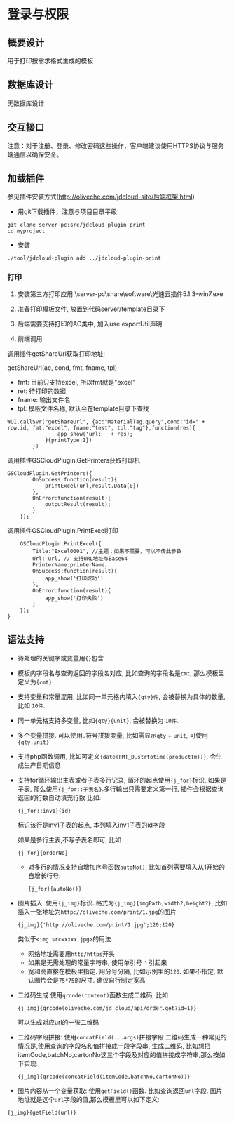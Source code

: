 # 登录与权限

## 概要设计

用于打印按需求格式生成的模板

## 数据库设计

无数据库设计

## 交互接口

注意：对于注册、登录、修改密码这些操作，客户端建议使用HTTPS协议与服务端通信以确保安全。

## 加载插件
参见插件安装方式(http://oliveche.com/jdcloud-site/后端框架.html)

+ 用git下载插件，注意与项目目录平级
```
git clone server-pc:src/jdcloud-plugin-print
cd myproject
```

+ 安装
```
./tool/jdcloud-plugin add ../jdcloud-plugin-print
```

### 打印

1. 安装第三方打印应用
	\\server-pc\share\software\光速云插件5.1.3-win7.exe

2. 准备打印模板文件, 放置到代码server/template目录下

3. 后端需要支持打印的AC类中, 加入use exportUtil声明

4. 前端调用

调用插件getShareUrl获取打印地址:

getShareUrl(ac, cond, fmt, fname, tpl)

- fmt: 目前只支持excel, 所以fmt就是"excel" 
- ret: 待打印的数据
- fname: 输出文件名
- tpl: 模板文件名称, 默认会在template目录下查找

```
WUI.callSvr("getShareUrl", {ac:"MaterialTag.query",cond:"id=" + row.id, fmt:"excel", fname:"test", tpl:"tag"},function(res){
				app_show('url: ' + res);
			}{printType:1})
		})
```

调用插件GSCloudPlugin.GetPrinters获取打印机
```
GSCloudPlugin.GetPrinters({
		OnSuccess:function(result){
			printExcel(url,result.Data[0])
		},
		OnError:function(result){
			outputResult(result);
		}
	});
```

调用插件GSCloudPlugin.PrintExcel打印
```
	GSCloudPlugin.PrintExcel({
		Title:"Excel0001", //主题；如果不需要，可以不传此参数
		Url: url, // 支持URL地址与Base64
		PrinterName:printerName,
		OnSuccess:function(result){
			app_show('打印成功')
		},
		OnError:function(result){
			app_show('打印失败')
		}
	});
}
```

## 语法支持
+ 待处理的关键字或变量用`{}`包含

+ 模板内字段名与查询返回的字段名对应, 比如查询的字段名是`cmt`, 那么模板里定义为`{cmt}`

+ 支持变量和常量混用, 比如同一单元格内填入`{qty}件`, 会被替换为具体的数量, 比如 `10件`.

+ 同一单元格支持多变量, 比如`{qty}{unit}`, 会被替换为 `10件`.

+ 多个变量拼接. 可以使用`.`符号拼接变量, 比如需显示`qty` + `unit`, 可使用 `{qty.unit}` 

+ 支持php函数调用, 比如可定义`{date(FMT_D,strtotime(productTm))}`, 会生成生产日期信息

+ 支持for循环输出主表或者子表多行记录, 循环的起点使用`{j_for}`标识, 如果是子表, 那么使用`{j_for::子表名}`.多行输出只需要定义第一行, 插件会根据查询返回的行数自动填充行数
比如:	
	```
	{j_for::inv1}{id}
	```
	标识该行是inv1子表的起点, 本列填入inv1子表的id字段

	如果是多行主表,不写子表名即可, 比如
	```
	{j_for}{orderNo}
	```
	+ 对多行的情况支持自增加序号函数`autoNo()`, 比如首列需要填入从1开始的自增长行号:

		```
		{j_for}{autoNo()}
		```

+ 图片插入. 使用`{j_img}`标识. 格式为`{j_img}{imgPath;width?;height?}`, 比如插入一张地址为`http://oliveche.com/print/1.jpg`的图片
	```
	{j_img}{'http://oliveche.com/print/1.jpg';120;120}
	```
	类似于`<img src=xxxx.jpg>`的用法.

	+ 网络地址需要用`http/https`开头
	+ 如果是无需处理的常量字符串, 使用单引号 `'` 引起来
	+ 宽和高直接在模板里指定. 用分号分隔, 比如示例里的`120`. 如果不指定, 默认图片会是`75*75`的尺寸. 建议自行制定宽高

+ 二维码生成
使用`qrcode(content)`函数生成二维码, 比如

	```
	{j_img}{qrcode(oliveche.com/jd_cloud/api/order.get?id=1)}
	```
	可以生成对应url的一张二维码

+ 二维码字段拼接: 
使用`concatField(...args)`拼接字段
二维码生成一种常见的情况是,使用查询的字段名和值拼接成一段字段串, 生成二维码, 比如想把itemCode,batchNo,cartonNo这三个字段及对应的值拼接成字符串,那么按如下实现:
	```
	{j_img}{qrcode(concatField(itemCode,batchNo,cartonNo))}
	```

+ 图片内容从一个变量获取:
使用`getField()`函数. 比如查询返回`url`字段. 图片地址就是这个`url`字段的值,那么模板里可以如下定义:
```
{j_img}{getField(url)}
```
